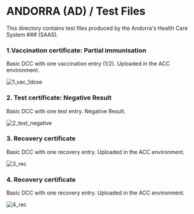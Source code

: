 # ANDORRA (AD) / Test Files

This directory contains test files produced by the Andorra's Health Care System ### (SAAS).

### 1.Vaccination certificate: Partial immunisation

Basic DCC with one vaccination entry (1/2). 
Uploaded in the ACC environment.

![1_vac_1dose](https://user-images.githubusercontent.com/90042217/132010416-cf76ba1e-536e-4013-87cc-fa13a7c379b0.png)

### 2. Test certificate: Negative Result
Basic DCC with one test entry. Negative Result.

![2_test_negative](https://user-images.githubusercontent.com/90042217/132010481-b7feebc6-a997-4898-86b8-0f98a809d16c.png)

### 3. Recovery certificate
Basic DCC with one recovery entry. Uploaded in the ACC environment.

![3_rec](https://user-images.githubusercontent.com/90042217/132010604-9d4b9410-fa89-4ea7-89d9-bb97df1c4cfd.png)

### 4. Recovery certificate
Basic DCC with one recovery entry. Uploaded in the ACC environment.

![4_rec](https://user-images.githubusercontent.com/90042217/132010849-22765c84-1469-406c-9778-434cc4e2d7b0.png)
